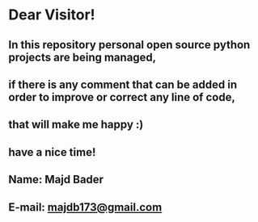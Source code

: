 # Dear Visitor!
## In this repository personal open source python projects are being managed,
## if there is any comment that can be added in order to improve or correct any line of code,
## that will make me happy :)
## have a nice time!
## Name: Majd Bader
## E-mail: majdb173@gmail.com
